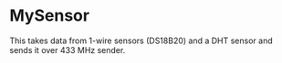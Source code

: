 MySensor
========

This takes data from 1-wire sensors (DS18B20) and a DHT sensor and sends it over 433 MHz sender.
